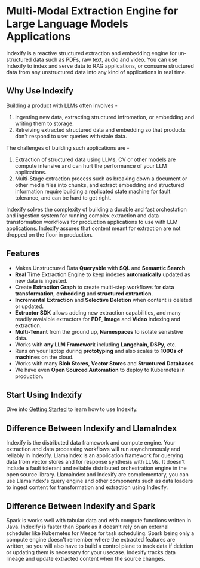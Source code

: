 # Multi-Modal Extraction Engine for Large Language Models Applications

Indexify is a reactive structured extraction and embedding engine for un-structured data such as PDFs, raw text, audio and video. You can use Indexify to index and serve data to RAG applications, or consume structured data from any unstructured data into any kind of applications in real time.

## Why Use Indexify 
Building a product with LLMs often involves -

1. Ingesting new data, extracting structured infromation, or embedding and writing them to storage.
2. Retreiving extracted structured data and embedding so that products don't respond to user queries with stale data.

The challenges of building such applications are -  

1. Extraction of structured data using LLMs, CV or other models are compute intensive and can hurt the performance of your LLM applications. 
2. Multi-Stage extraction process such as breaking down a document or other media files into chunks, and extract embedding and structured information require building a replicated state machine for fault tolerance, and can be hard to get right.

Indexify solves the complexity of building a durable and fast orchestation and ingestion system for running complex extraction and data transformation workflows for production applications to use with LLM applications. Indexify assures that content meant for extraction are not dropped on the floor in production.

## Features

* Makes Unstructured Data **Queryable** with **SQL** and **Semantic Search**
* **Real Time** Extraction Engine to keep indexes **automatically** updated as new data is ingested.
* Create **Extraction Graph** to create multi-step workflows for **data transformation**, **embedding** and **structured extraction**.
* **Incremental Extraction** and **Selective Deletion** when content is deleted or updated.
* **Extractor SDK** allows adding new extraction capabilities, and many readily avaialble extractors for **PDF**, **Image** and **Video** indexing and extraction.
* **Multi-Tenant** from the ground up, **Namespaces** to isolate sensistive data.
* Works with **any LLM Framework** including **Langchain**, **DSPy**, etc.
* Runs on your laptop during **prototyping** and also scales to **1000s of machines** on the cloud.
* Works with many **Blob Stores**, **Vector Stores** and **Structured Databases**
* We have even **Open Sourced Automation** to deploy to Kubernetes in production.

## Start Using Indexify

Dive into [Getting Started](getting_started.md) to learn how to use Indexify.

## Difference Between Indexify and LlamaIndex

Indexify is the distributed data framework and compute engine. Your extraction and data processing workflows will run asynchronously and reliably in Indexify. LlamaIndex is an application framework for querying data from vector stores and for response synthesis with LLMs. It doesn't include a fault tolerant and reliable distributed orchestration engine in the open source library. LlamaIndex and Indexify are complementary, you can use LlamaIndex's query engine and other components such as data loaders to ingest content for transformation and extraction using Indexify. 

## Difference Between Indexify and Spark
Spark is works well with tabular data and with compute functions written in Java. Indexify is faster than Spark as it doesn't rely on an external scheduler like Kubernetes for Mesos for task scheduling. Spark being only a compute engine doesn't remember where the extracted features are written, so you will also have to build a control plane to track data if deletion or updating them is necessary for your usecase. Indexify tracks data lineage and update extracted content when the source changes.
